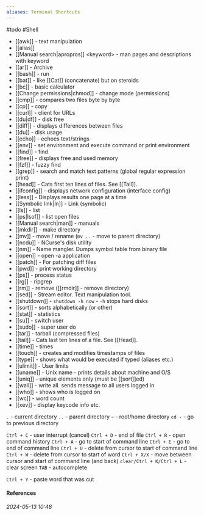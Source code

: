 ```yaml
---
aliases: Terminal Shortcuts
---
```

#todo #Shell 

* [[awk]] - text manipulation
* [[alias]]
* [[Manual search|apropros]] \<keyword\> - man pages and descriptions with keyword
* [[ar]] - Archive
* [[bash]] - run
* [[bat]] - like [[Cat]] (concatenate) but on steroids
* [[bc]] - basic calculator
* [[Change permissions|chmod]] - change mode (permissions)
* [[cmp]] - compares two files byte by byte
* [[cp]] - copy
* [[curl]] - client for URLs
* [[du|df]] - disk free
* [[diff]] - displays differences between files
* [[du]] - disk usage
* [[echo]] - echoes text/strings
* [[env]] - set environment and execute command or print environment
* [[find]] - find
* [[free]] - displays free and used memory
* [[fzf]] - fuzzy find
* [[grep]] - search and match text patterns (global regular expression print)
* [[head]] - Cats first ten lines of files. See [[Tail]].
* [[ifconfig]] - displays network configuration (interface config)
* [[less]] - Displays results one page at a time
* [[Symbolic link|ln]] - Link (symbolic)
* [[ls]] - list
* [[ps|lsof]] - list open files
* [[Manual search|man]] - manuals
* [[mkdir]] - make directory
* [[mv]] - move / rename (`mv ..` - move to parent directory)
* [[ncdu]] - NCurse's disk utility
* [[nm]] - Name mangler. Dumps symbol table from binary file
* [[open]] - open -a application
* [[patch]] - For patching diff files
* [[pwd]] - print working directory
* [[ps]] - process status
* [[rg]] - ripgrep
* [[rm]] - remove ([[rmdir]] - remove directory)
* [[sed]] - Stream editor. Text manipulation tool.
* [[shutdown]] - `shutdown -h now` - `-h` stops hard disks
* [[sort]] - sorts alphabetically (or other)
* [[stat]] - statistics
* [[su]] - switch user
* [[sudo]] - super user do
* [[tar]] - tarball (compressed files)
* [[tail]] - Cats last ten lines of a file. See [[Head]].
* [[time]] - times
* [[touch]] - creates and modifies timestamps of files
* [[type]] - shows what would be executed if typed (aliases etc.)
* [[ulimit]] - User limits
* [[uname]] - Unix name - prints details about machine and O/S
* [[uniq]] - unique elements only (must be [[sort]]ed)
* [[wall]] - write all. sends message to all users logged in
* [[who]] - shows who is logged on
* [[wc]] - word count
* [[xev]] - display keycode info etc.

`.` - current directory
`..` - parent directory
`~` - root/home directory
`cd -` - go to previous directory

`Ctrl + C` - user interrupt (cancel)
`Ctrl + D` - end of file
`Ctrl + R` - open command history
`Ctrl + A` - go to start of command line
`Ctrl + E` - go to end of command line
`Ctrl + U` - delete from cursor to start of command line
`Ctrl + W` - delete from cursor to start of word
`Ctrl + X/X` - move between cursor and start of command line (and back)
`clear/Ctrl + K/Ctrl + L` - clear screen
`TAB` - autocomplete

`Ctrl + Y` - paste word that was cut
#### References


_2024-05-13 10:48_